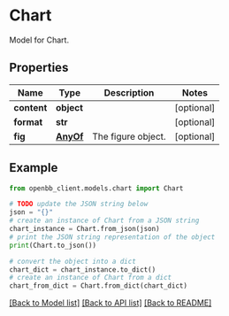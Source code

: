 # Chart

Model for Chart.

## Properties

Name | Type | Description | Notes
------------ | ------------- | ------------- | -------------
**content** | **object** |  | [optional] 
**format** | **str** |  | [optional] 
**fig** | [**AnyOf**](AnyOf.md) | The figure object. | [optional] 

## Example

```python
from openbb_client.models.chart import Chart

# TODO update the JSON string below
json = "{}"
# create an instance of Chart from a JSON string
chart_instance = Chart.from_json(json)
# print the JSON string representation of the object
print(Chart.to_json())

# convert the object into a dict
chart_dict = chart_instance.to_dict()
# create an instance of Chart from a dict
chart_from_dict = Chart.from_dict(chart_dict)
```
[[Back to Model list]](../README.md#documentation-for-models) [[Back to API list]](../README.md#documentation-for-api-endpoints) [[Back to README]](../README.md)


